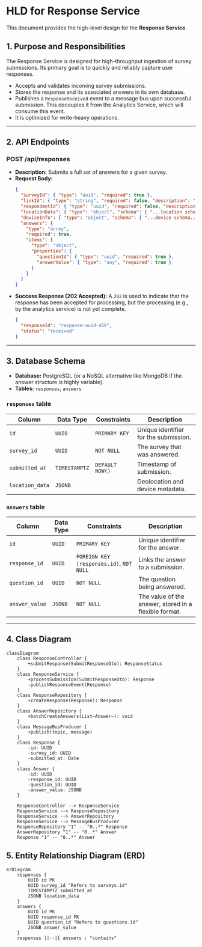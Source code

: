 # HLD for Response Service

This document provides the high-level design for the **Response Service**.

## 1. Purpose and Responsibilities

The Response Service is designed for high-throughput ingestion of survey submissions. Its primary goal is to quickly and reliably capture user responses.
-   Accepts and validates incoming survey submissions.
-   Stores the response and its associated answers in its own database.
-   Publishes a `ResponseReceived` event to a message bus upon successful submission. This decouples it from the Analytics Service, which will consume this event.
-   It is optimized for write-heavy operations.

---

## 2. API Endpoints

### POST /api/responses

*   **Description:** Submits a full set of answers for a given survey.
*   **Request Body:**
    ```json
    {
      "surveyId": { "type": "uuid", "required": true },
      "linkId": { "type": "string", "required": false, "description": "The specific link used for submission" },
      "respondentId": { "type": "uuid", "required": false, "description": "Identifier for the respondent if not anonymous" },
      "locationData": { "type": "object", "schema": { "...location schema..." } },
      "deviceInfo": { "type": "object", "schema": { "...device schema..." } },
      "answers": {
        "type": "array",
        "required": true,
        "items": {
          "type": "object",
          "properties": {
            "questionId": { "type": "uuid", "required": true },
            "answerValue": { "type": "any", "required": true }
          }
        }
      }
    }
    ```
*   **Success Response (202 Accepted):** A `202` is used to indicate that the response has been accepted for processing, but the processing (e.g., by the analytics service) is not yet complete.
    ```json
    {
      "responseId": "response-uuid-456",
      "status": "received"
    }
    ```

---

## 3. Database Schema

*   **Database:** PostgreSQL (or a NoSQL alternative like MongoDB if the answer structure is highly variable).
*   **Tables:** `responses`, `answers`

### `responses` table
| Column | Data Type | Constraints | Description |
|---|---|---|---|
| `id` | `UUID` | `PRIMARY KEY` | Unique identifier for the submission. |
| `survey_id` | `UUID` | `NOT NULL` | The survey that was answered. |
| `submitted_at` | `TIMESTAMPTZ`| `DEFAULT NOW()` | Timestamp of submission. |
| `location_data`| `JSONB` | | Geolocation and device metadata. |

### `answers` table
| Column | Data Type | Constraints | Description |
|---|---|---|---|
| `id` | `UUID` | `PRIMARY KEY` | Unique identifier for the answer. |
| `response_id` | `UUID` | `FOREIGN KEY (responses.id)`, `NOT NULL` | Links the answer to a submission. |
| `question_id` | `UUID` | `NOT NULL` | The question being answered. |
| `answer_value` | `JSONB` | `NOT NULL` | The value of the answer, stored in a flexible format. |

---

## 4. Class Diagram

```mermaid
classDiagram
    class ResponseController {
        +submitResponse(SubmitResponseDto): ResponseStatus
    }
    class ResponseService {
        +processSubmission(SubmitResponseDto): Response
        -publishResponseEvent(Response)
    }
    class ResponseRepository {
        +createResponse(Response): Response
    }
    class AnswerRepository {
        +batchCreateAnswers(List~Answer~): void
    }
    class MessageBusProducer {
        +publish(topic, message)
    }
    class Response {
        -id: UUID
        -survey_id: UUID
        -submitted_at: Date
    }
    class Answer {
        -id: UUID
        -response_id: UUID
        -question_id: UUID
        -answer_value: JSONB
    }

    ResponseController --> ResponseService
    ResponseService --> ResponseRepository
    ResponseService --> AnswerRepository
    ResponseService --> MessageBusProducer
    ResponseRepository "1" -- "0..*" Response
    AnswerRepository "1" -- "0..*" Answer
    Response "1" -- "0..*" Answer
```

## 5. Entity Relationship Diagram (ERD)

```mermaid
erDiagram
    responses {
        UUID id PK
        UUID survey_id "Refers to surveys.id"
        TIMESTAMPTZ submitted_at
        JSONB location_data
    }
    answers {
        UUID id PK
        UUID response_id FK
        UUID question_id "Refers to questions.id"
        JSONB answer_value
    }
    responses ||--|{ answers : "contains"
```
